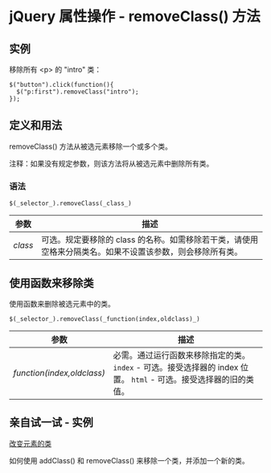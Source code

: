 # jQuery 属性操作 - removeClass() 方法



## 实例

移除所有 &lt;p&gt; 的 "intro" 类：

```
$("button").click(function(){
  $("p:first").removeClass("intro");
});

```

## 定义和用法

removeClass() 方法从被选元素移除一个或多个类。

注释：如果没有规定参数，则该方法将从被选元素中删除所有类。

### 语法

```
$(_selector_).removeClass(_class_)
```

| 参数 | 描述 |
| --- | --- |
| _class_ | 可选。规定要移除的 class 的名称。如需移除若干类，请使用空格来分隔类名。如果不设置该参数，则会移除所有类。 |

## 使用函数来移除类

使用函数来删除被选元素中的类。

```
$(_selector_).removeClass(_function(index,oldclass)_)
```

| 参数 | 描述 |
| --- | --- |
| _function(index,oldclass)_ |必需。通过运行函数来移除指定的类。   `index` - 可选。接受选择器的 index 位置。   `html` - 可选。接受选择器的旧的类值。 |

## 亲自试一试 - 实例

[改变元素的类](/tiy/t.asp?f=jquery_attributes_addremoveclass)

如何使用 addClass() 和 removeClass() 来移除一个类，并添加一个新的类。
